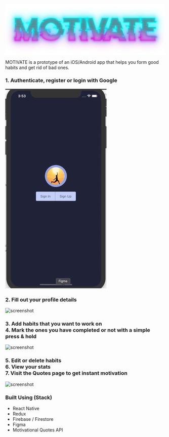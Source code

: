 ![screenshot](readme-assets/logo.jpg)

MOTIVATE is a prototype of an iOS/Android app that helps you form good habits and get rid of bad ones.

### 1. Authenticate, register or login with Google
![screenshot](readme-assets/Auth.gif)

### 2. Fill out your profile details

![screenshot](readme-assets/Profile.gif)

### 3. Add habits that you want to work on<br/>4. Mark the ones you have completed or not with a simple press & hold

![screenshot](readme-assets/Habits.gif)

### 5. Edit or delete habits<br/>6. View your stats<br/>7. Visit the Quotes page to get instant motivation

![screenshot](readme-assets/Stat.gif)

### Built Using (Stack)
* React Native
* Redux
* Firebase / Firestore
* Figma
* Motivational Quotes API
